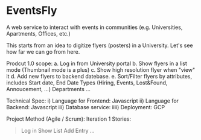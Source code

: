 # EventsFly
A web service to interact with events in communities (e.g. Universities, Apartments, Offices, etc.)

This starts from an idea to digitize flyers (posters) in a University.
Let's see how far we can go from here.

Prodcut 1.0 scope:
a. Log in from University portal
b. Show flyers in a list mode (Thumbnail mode is a plus)
c. Show high resolution flyer when "view" it
d. Add new flyers to backend datebase.
e. Sort/Filter flyers by attributes, includes
   Start date, End Date
   Types (Hiring, Events, Lost&Found, Annoucement, ...)
   Departments
   ...

Technical Spec:
i) Language for Frontend: Javascript
ii) Language for Backend: Javascript
iii) Database service: <TBD>
iiii) Deployment: GCP

Project Method (Agile / Scrum):
Iteration 1 Stories:
  > Log in
  > Show List
  > Add Entry
  > ...
